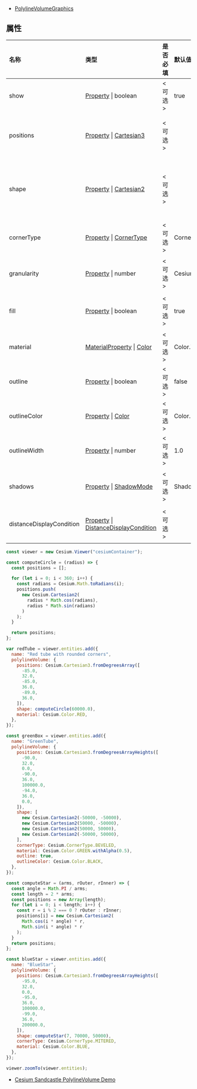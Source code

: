 - [PolylineVolumeGraphics](https://staven630.github.io/cesium-doc-zh/PolylineVolumeGraphics.html)

## 属性

| 名称                     | 类型                                                                                                                                                                       | 是否必填 | 默认值                         | 描述                                                       |
| :----------------------- | :------------------------------------------------------------------------------------------------------------------------------------------------------------------------- | :------- | :----------------------------- | :--------------------------------------------------------- |
| show                     | [Property](https://staven630.github.io/cesium-doc-zh/Property.html) \| boolean                                                                                             | <可选>   | true                           | 指定体积的可见性。                                         |
| positions                | [Property](https://staven630.github.io/cesium-doc-zh/Property.html) \| [Cartesian3](https://staven630.github.io/cesium-doc-zh/Cartesian3.html)                             | <可选>   |                                | 用于指定定义线带的 Cartesian3 位置的数组。                 |
| shape                    | [Property](https://staven630.github.io/cesium-doc-zh/Property.html) \| [Cartesian2](https://staven630.github.io/cesium-doc-zh/Cartesian2.html)                             | <可选>   |                                | 它指定 Cartesian2 位置的数组，这些位置定义了要拉伸的形状。 |
| cornerType               | [Property](https://staven630.github.io/cesium-doc-zh/Property.html) \| [CornerType](https://staven630.github.io/cesium-doc-zh/global.html#CornerType)                      | <可选>   | CornerType.ROUNDED             | CornerType 属性指定角的风格。                              |
| granularity              | [Property](https://staven630.github.io/cesium-doc-zh/Property.html) \| number                                                                                              | <可选>   | Cesium.Math.RADIANS_PER_DEGREE | 指定每个纬度和经度点之间的角距离。                         |
| fill                     | [Property](https://staven630.github.io/cesium-doc-zh/Property.html) \| boolean                                                                                             | <可选>   | true                           | 指定是否用所提供的材料填充该体积。                         |
| material                 | [MaterialProperty](https://staven630.github.io/cesium-doc-zh/MaterialProperty.html) \| [Color](https://staven630.github.io/cesium-doc-zh/Color.html)                       | <可选>   | Color.WHITE                    | 指定用于填充体积的材料。                                   |
| outline                  | [Property](https://staven630.github.io/cesium-doc-zh/Property.html) \| boolean                                                                                             | <可选>   | false                          | 用于指定是否概述了体积。                                   |
| outlineColor             | [Property](https://staven630.github.io/cesium-doc-zh/Property.html) \| [Color](https://staven630.github.io/cesium-doc-zh/Color.html)                                       | <可选>   | Color.BLACK                    | 指定 Color 轮廓的属性。                                    |
| outlineWidth             | [Property](https://staven630.github.io/cesium-doc-zh/Property.html) \| number                                                                                              | <可选>   | 1.0                            | 指定轮廓宽度的数字属性。                                   |
| shadows                  | [Property](https://staven630.github.io/cesium-doc-zh/Property.html) \| [ShadowMode](https://staven630.github.io/cesium-doc-zh/global.html#ShadowMode)                      | <可选>   | ShadowMode.DISABLED            | 指定体积是投射还是接收来自光源的阴影。                     |
| distanceDisplayCondition | [Property](https://staven630.github.io/cesium-doc-zh/Property.html) \| [DistanceDisplayCondition](https://staven630.github.io/cesium-doc-zh/DistanceDisplayCondition.html) | <可选>   |                                | 指定将在距相机的距离处显示此体积。                         |

```js
const viewer = new Cesium.Viewer("cesiumContainer");

const computeCircle = (radius) => {
  const positions = [];

  for (let i = 0; i < 360; i++) {
    const radians = Cesium.Math.toRadians(i);
    positions.push(
      new Cesium.Cartesian2(
        radius * Math.cos(radians),
        radius * Math.sin(radians)
      )
    );
  }

  return positions;
};

var redTube = viewer.entities.add({
  name: "Red tube with rounded corners",
  polylineVolume: {
    positions: Cesium.Cartesian3.fromDegreesArray([
      -85.0,
      32.0,
      -85.0,
      36.0,
      -89.0,
      36.0,
    ]),
    shape: computeCircle(60000.0),
    material: Cesium.Color.RED,
  },
});

const greenBox = viewer.entities.add({
  name: "GreenTube",
  polylineVolume: {
    positions: Cesium.Cartesian3.fromDegreesArrayHeights([
      -90.0,
      32.0,
      0.0,
      -90.0,
      36.0,
      100000.0,
      -94.0,
      36.0,
      0.0,
    ]),
    shape: [
      new Cesium.Cartesian2(-50000, -50000),
      new Cesium.Cartesian2(50000, -50000),
      new Cesium.Cartesian2(50000, 50000),
      new Cesium.Cartesian2(-50000, 50000),
    ],
    cornerType: Cesium.CornerType.BEVELED,
    material: Cesium.Color.GREEN.withAlpha(0.5),
    outline: true,
    outlineColor: Cesium.Color.BLACK,
  },
});

const computeStar = (arms, rOuter, rInner) => {
  const angle = Math.PI / arms;
  const length = 2 * arms;
  const positions = new Array(length);
  for (let i = 0; i < length; i++) {
    const r = i % 2 === 0 ? rOuter : rInner;
    positions[i] = new Cesium.Cartesian2(
      Math.cos(i * angle) * r,
      Math.sin(i * angle) * r
    );
  }
  return positions;
};

const blueStar = viewer.entities.add({
  name: "BlueStar",
  polylineVolume: {
    positions: Cesium.Cartesian3.fromDegreesArrayHeights([
      -95.0,
      32.0,
      0.0,
      -95.0,
      36.0,
      100000.0,
      -99.0,
      36.0,
      200000.0,
    ]),
    shape: computeStar(7, 70000, 50000),
    cornerType: Cesium.CornerType.MITERED,
    material: Cesium.Color.BLUE,
  },
});

viewer.zoomTo(viewer.entities);
```

- [Cesium Sandcastle PolylineVolume Demo](https://sandcastle.cesium.com/index.html?src=Polyline%2520Volume.html)
